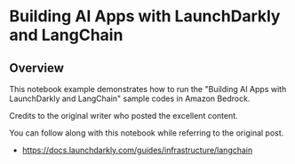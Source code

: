 # Building AI Apps with LaunchDarkly and LangChain

## Overview

This notebook example demonstrates how to run the "Building AI Apps with LaunchDarkly and LangChain" sample codes in Amazon Bedrock.

Credits to the original writer who posted the excellent content.

You can follow along with this notebook while referring to the original post.
* https://docs.launchdarkly.com/guides/infrastructure/langchain
